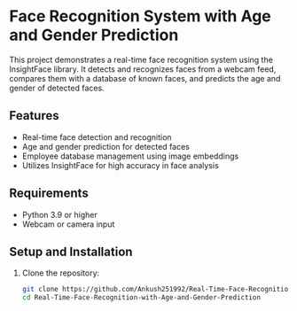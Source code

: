 # Face Recognition System with Age and Gender Prediction

This project demonstrates a real-time face recognition system using the InsightFace library. It detects and recognizes faces from a webcam feed, compares them with a database of known faces, and predicts the age and gender of detected faces.

## Features
- Real-time face detection and recognition
- Age and gender prediction for detected faces
- Employee database management using image embeddings
- Utilizes InsightFace for high accuracy in face analysis

## Requirements
- Python 3.9 or higher
- Webcam or camera input

## Setup and Installation
1. Clone the repository:
   ```bash
   git clone https://github.com/Ankush251992/Real-Time-Face-Recognition-with-Age-and-Gender-Prediction.git
   cd Real-Time-Face-Recognition-with-Age-and-Gender-Prediction
